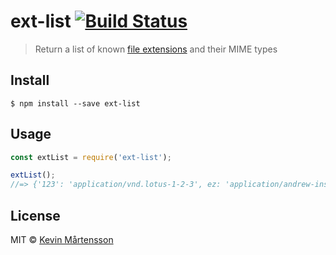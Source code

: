 # ext-list [![Build Status](http://img.shields.io/travis/kevva/ext-list.svg?style=flat)](https://travis-ci.org/kevva/ext-list)

> Return a list of known [file extensions](http://svn.apache.org/repos/asf/httpd/httpd/trunk/docs/conf/mime.types) and their MIME types


## Install

```
$ npm install --save ext-list
```


## Usage

```js
const extList = require('ext-list');

extList();
//=> {'123': 'application/vnd.lotus-1-2-3', ez: 'application/andrew-inset', aw: 'application/applixware', ...}
```


## License

MIT © [Kevin Mårtensson](https://github.com/kevva)
